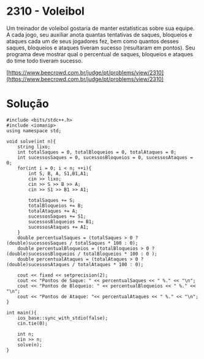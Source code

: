 # 2310 - Voleibol

Um treinador de voleibol gostaria de manter estatísticas sobre sua equipe. A cada jogo, seu auxiliar anota quantas tentativas de saques, bloqueios e ataques cada um de seus jogadores fez, bem como quantos desses saques, bloqueios e ataques tiveram sucesso (resultaram em pontos). Seu programa deve mostrar qual o percentual de saques, bloqueios e ataques do time todo tiveram sucesso.

[https://www.beecrowd.com.br/judge/pt/problems/view/2310](https://www.beecrowd.com.br/judge/pt/problems/view/2310)

# Solução

```
#include <bits/stdc++.h>
#include <iomanip>
using namespace std;

void solve(int n){
    string lixo;
    int totalSaques = 0, totalBloqueios = 0, totalAtaques = 0;
    int sucessosSaques = 0, sucessosBloqueios = 0, sucessosAtaques = 0;
    for(int i = 0; i < n; ++i){
        int S, B, A, S1,B1,A1;
        cin >> lixo;
        cin >> S >> B >> A;
        cin >> S1 >> B1 >> A1;

        totalSaques += S;
        totalBloqueios += B;
        totalAtaques += A;
        sucessosSaques += S1;
        sucessosBloqueios += B1;
        sucessosAtaques += A1;
    }
    double percentualSaques = (totalSaques > 0 ? (double)sucessosSaques / totalSaques * 100 : 0);
    double percentualBloqueios = (totalBloqueios > 0 ? (double)sucessosBloqueios / totalBloqueios * 100 : 0 );
    double percentualAtaques = (totalAtaques > 0 ? (double)sucessosAtaques / totalAtaques * 100 : 0);

    cout << fixed << setprecision(2);
    cout << "Pontos de Saque: " << percentualSaques << " %." << "\n";
    cout << "Pontos de Bloqueio: " << percentualBloqueios << " %." << "\n";
    cout << "Pontos de Ataque: "<< percentualAtaques << " %." << "\n";
}

int main(){
    ios_base::sync_with_stdio(false);
    cin.tie(0);

    int n;
    cin >> n;
    solve(n);
}
```